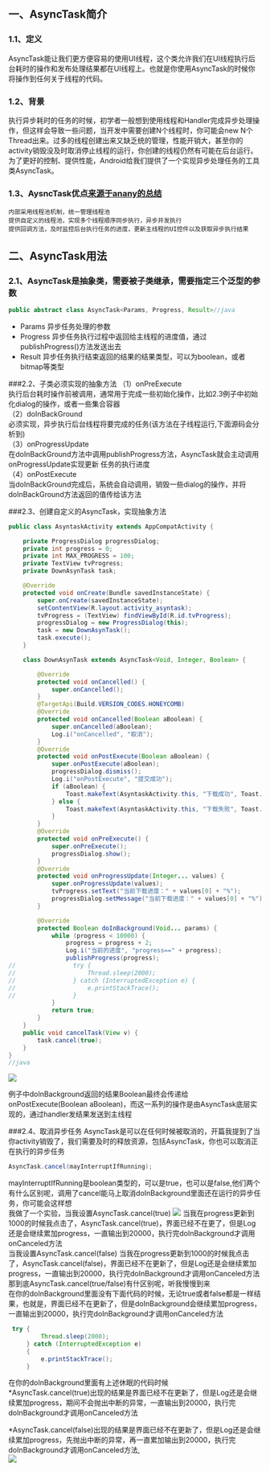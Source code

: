 ## 一、AsyncTask简介 
### 1.1、定义
 AsyncTask能让我们更方便容易的使用UI线程，这个类允许我们在UI线程执行后台耗时的操作和发布处理结果都在UI线程上。也就是你使用AsyncTask的时候你将操作到任何关于线程的代码。
### 1.2、背景
 执行异步耗时的任务的时候，初学者一般想到使用线程和Handler完成异步处理操作，但这样会导致一些问题，当开发中需要创建N个线程时，你可能会new N个Thread出来。过多的线程创建出来又缺乏统的管理，性能开销大，甚至你的activity销毁没及时取消停止线程的运行，你创建的线程仍然有可能在后台运行。为了更好的控制、提供性能，Android给我们提供了一个实现异步处理任务的工具类AsyncTask。
 
### 1.3、AysncTask优点[来源于anany的总结](http://anany.me/2015/08/31/2015_8_31_asynctask/)  

    内部采用线程池机制，统一管理线程池
    提供自定义的线程池，实现多个线程顺序同步执行，异步并发执行
    提供回调方法，及时监控后台执行任务的进度，更新主线程的UI控件以及获取异步执行结果
## 二、AsyncTask用法
### 2.1、AsyncTask是抽象类，需要被子类继承，需要指定三个泛型的参数
 ```java
 public abstract class AsyncTask<Params, Progress, Result>//java
 ```
 * Params     异步任务处理的参数
 * Progress   异步任务执行过程中返回给主线程的进度值，通过publishProgress()方法发送出去
 * Result     异步任务执行结束返回的结果的结果类型，可以为boolean，或者bitmap等类型
 
###2.2、子类必须实现的抽象方法
（1）onPreExecute<br>执行后台耗时操作前被调用，通常用于完成一些初始化操作，比如2.3例子中初始化dialog的操作，或者一些集合容器<br>
（2）doInBackGround<br>必须实现，异步执行后台线程将要完成的任务(该方法在子线程运行,下面源码会分析到)<br>
（3）onProgressUpdate<br>在doInBackGround方法中调用publishProgress方法，AsyncTask就会主动调用onProgressUpdate实现更新
任务的执行进度<br>
（4）onPostExecute<br>当doInBackGround完成后，系统会自动调用，销毁一些dialog的操作，并将doInBackGround﻿方法返回的值传给该方法

###2.3、创建自定义的AsyncTask，实现抽象方法

```java
public class AsyntaskActivity extends AppCompatActivity {

    private ProgressDialog progressDialog;
    private int progress = 0;
    private int MAX_PROGRESS = 100;
    private TextView tvProgress;
    private DownAsynTask task;

    @Override
    protected void onCreate(Bundle savedInstanceState) {
        super.onCreate(savedInstanceState);
        setContentView(R.layout.activity_asyntask);
        tvProgress = (TextView) findViewById(R.id.tvProgress);
        progressDialog = new ProgressDialog(this);
        task = new DownAsynTask();
        task.execute();
    }

    class DownAsynTask extends AsyncTask<Void, Integer, Boolean> {

        @Override
        protected void onCancelled() {
            super.onCancelled();
        }
        @TargetApi(Build.VERSION_CODES.HONEYCOMB)
        @Override
        protected void onCancelled(Boolean aBoolean) {
            super.onCancelled(aBoolean);
            Log.i("onCancelled", "取消");
        }
        @Override
        protected void onPostExecute(Boolean aBoolean) {
            super.onPostExecute(aBoolean);
            progressDialog.dismiss();
            Log.i("onPostExecute", "提交成功");
            if (aBoolean) {
                Toast.makeText(AsyntaskActivity.this, "下载成功", Toast.LENGTH_SHORT).show();
            } else {
                Toast.makeText(AsyntaskActivity.this, "下载失败", Toast.LENGTH_SHORT).show();
            }
        }
        @Override
        protected void onPreExecute() {
            super.onPreExecute();
            progressDialog.show();
        }
        @Override
        protected void onProgressUpdate(Integer... values) {
            super.onProgressUpdate(values);
            tvProgress.setText("当前下载进度：" + values[0] + "%");
            progressDialog.setMessage("当前下载进度：" + values[0] + "%");
        }

        @Override
        protected Boolean doInBackground(Void... params) {
            while (progress < 10000) {
                progress = progress + 2;
                Log.i("当前的进度", "progress==" + progress);
                publishProgress(progress);
//                try {
//                    Thread.sleep(2000);
//                } catch (InterruptedException e) {
//                    e.printStackTrace();
//                }
            }
            return true;
        }
    }
    public void cancelTask(View v) {
        task.cancel(true);
    }
}
//java
```
![](https://github.com/white37/AndroidSdkSourceAnalysis/blob/master/images/Asyntask.png)

例子中doInBackground返回的结果Boolean最终会传递给onPostExecute(Boolean aBoolean)，而这一系列的操作是由AsyncTask底层实现的，通过handler发结果发送到主线程

###2.4、取消异步任务
AsyncTask是可以在任何时候被取消的，开篇我提到了当你activity销毁了，我们需要及时的释放资源，包括AsyncTask，你也可以取消正在执行的异步任务
```java
AsyncTask.cancel(mayInterruptIfRunning);
```
mayInterruptIfRunning是boolean类型的，可以是true，也可以是false,他们两个有什么区别呢，调用了cancel能马上取消doInBackground里面还在运行的异步任务，你可能会这样想<br>
我做了一个实验，当我设置AsyncTask.cancel(true)
![](https://github.com/white37/AndroidSdkSourceAnalysis/blob/master/images/cancel(true).png)
当我在progress更新到1000的时候我点击了，AsyncTask.cancel(true)，界面已经不在更了，但是Log还是会继续累加progress，一直输出到20000，执行完doInBackground才调用onCanceled方法<br>
当我设置AsyncTask.cancel(false)
当我在progress更新到1000的时候我点击了，AsyncTask.cancel(false)，界面已经不在更新了，但是Log还是会继续累加progress，一直输出到20000，执行完doInBackground才调用onCanceled方法<br>
那到底AsyncTask.cancel(true/false)有什区别呢，听我慢慢到来<br>
在你的doInBackground里面没有下面代码的时候，无论true或者false都是一样结果，也就是，界面已经不在更新了，但是doInBackground会继续累加progress，一直输出到20000，执行完doInBackground才调用onCanceled方法<br>
```java
 try {
         Thread.sleep(2000);
     } catch (InterruptedException e) 
     {
         e.printStackTrace();
     }
```

在你的doInBackground里面有上述休眠的代码时候<br>
*AsyncTask.cancel(true)出现的结果是界面已经不在更新了，但是Log还是会继续累加progress，期间不会抛出中断的异常，一直输出到20000，执行完doInBackground才调用onCanceled方法<br>

*AsyncTask.cancel(false)出现的结果是界面已经不在更新了，但是Log还是会继续累加progress，先抛出中断的异常，再一直累加输出到20000，执行完doInBackground才调用onCanceled方法,<br>
![](https://github.com/white37/AndroidSdkSourceAnalysis/blob/master/images/cacel(false).png)





